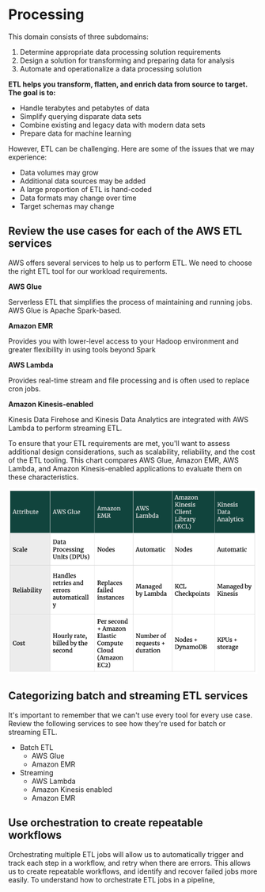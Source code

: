 # Processing
This domain consists of three subdomains:
1. Determine appropriate data processing solution requirements
2. Design a solution for transforming and preparing data for analysis
3. Automate and operationalize a data processing solution

**ETL helps you transform, flatten, and enrich data from source to target. The goal is to:** 
- Handle terabytes and petabytes of data
- Simplify querying disparate data sets
- Combine existing and legacy data with modern data sets
- Prepare data for machine learning

However, ETL can be challenging. Here are some of the issues that we may experience:
- Data volumes may grow 
- Additional data sources may be added 
- A large proportion of ETL is hand-coded
- Data formats may change over time 
- Target schemas may change

## Review the use cases for each of the AWS ETL services
AWS offers several services to help us to perform ETL. We need to choose the right ETL tool for our workload requirements. 

**AWS Glue**

Serverless ETL that simplifies the process of maintaining and running jobs. AWS Glue is Apache Spark-based.

**Amazon EMR**

Provides you with lower-level access to your Hadoop environment and greater flexibility in using tools beyond Spark

**AWS Lambda**

Provides real-time stream and file processing and is often used to replace cron jobs.

**Amazon Kinesis-enabled**

Kinesis Data Firehose and Kinesis Data Analytics are integrated with AWS Lambda to perform streaming ETL.

To ensure that your ETL requirements are met, you'll want to assess additional design considerations, such as scalability, reliability, and the cost of the ETL tooling. This chart compares AWS Glue, Amazon EMR, AWS Lambda, and Amazon Kinesis-enabled applications to evaluate them on these characteristics. 

![image](images/comparision.png)

## Categorizing batch and streaming ETL services
It's important to remember that we can't use every tool for every use case. Review the following services to see how they're used for batch or streaming ETL. 

- Batch ETL
    - AWS Glue
    - Amazon EMR
- Streaming
    - AWS Lambda
    - Amazon Kinesis enabled
    - Amazon EMR


## Use orchestration to create repeatable workflows
Orchestrating multiple ETL jobs will allow us to automatically trigger and track each step in a workflow, and retry when there are errors. This allows us to create repeatable workflows, and identify and recover failed jobs more easily. To understand how to orchestrate ETL jobs in a pipeline,